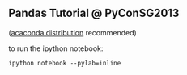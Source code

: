 Pandas Tutorial @ PyConSG2013
---

([acaconda distribution][1] recommended)

to run the ipython notebook:
```
ipython notebook --pylab=inline
```

[1]: http://docs.continuum.io/anaconda/index.html